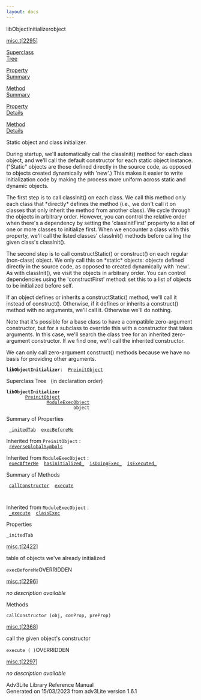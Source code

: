 ```yaml
---
layout: docs
---
```

<span class="title">libObjectInitializer</span><span class="type">object</span>

[misc.t](../file/misc.t.html)\[[2295](../source/misc.t.html#2295)\]

[Superclass  
Tree](#_SuperClassTree_)

[Property  
Summary](#_PropSummary_)

[Method  
Summary](#_MethodSummary_)

[Property  
Details](#_Properties_)

[Method  
Details](#_Methods_)

<div class="fdesc">

Static object and class initializer.

During startup, we'll automatically call the classInit() method for each
class object, and we'll call the default constructor for each static
object instance. ("Static" objects are those defined directly in the
source code, as opposed to objects created dynamically with 'new'.) This
makes it easier to write initialization code by making the process more
uniform across static and dynamic objects.

The first step is to call classInit() on each class. We call this method
only each class that \*directly\* defines the method (i.e., we don't
call it on classes that only inherit the method from another class). We
cycle through the objects in arbitrary order. However, you can control
the relative order when there's a dependency by setting the
'classInitFirst' property to a list of one or more classes to initialize
first. When we encounter a class with this property, we'll call the
listed classes' classInit() methods before calling the given class's
classInit().

The second step is to call constructStatic() or construct() on each
regular (non-class) object. We only call this on \*static\* objects:
objects defined directly in the source code, as opposed to created
dynamically with 'new'. As with classInit(), we visit the objects in
arbitrary order. You can control dependencies using the 'constructFirst'
method: set this to a list of objects to be initialized before self.

If an object defines or inherits a constructStatic() method, we'll call
it instead of construct(). Otherwise, if it defines or inherits a
construct() method with no arguments, we'll call it. Otherwise we'll do
nothing.

Note that it's possible for a base class to have a compatible
zero-argument constructor, but for a subclass to override this with a
constructor that takes arguments. In this case, we'll search the class
tree for an inherited zero-argument constructor. If we find one, we'll
call the inherited constructor.

We can only call zero-argument construct() methods because we have no
basis for providing other arguments.

**`libObjectInitializer`**` :   `[`PreinitObject`](../object/PreinitObject.html)

</div>

<span id="_SuperClassTree_"></span>

<div class="mjhd">

<span class="hdln">Superclass Tree</span>   (in declaration order)

</div>

**`libObjectInitializer`**  
`         `[`PreinitObject`](../object/PreinitObject.html)  
`                 `[`ModuleExecObject`](../object/ModuleExecObject.html)  
`                         object`  
<span id="_PropSummary_"></span>

<div class="mjhd">

<span class="hdln">Summary of Properties</span>  

</div>

` `[`_initedTab`](#_initedTab)`  `[`execBeforeMe`](#execBeforeMe)`  `

Inherited from `PreinitObject` :  
` `[`reverseGlobalSymbols`](../object/PreinitObject.html#reverseGlobalSymbols)`  `

Inherited from `ModuleExecObject` :  
` `[`execAfterMe`](../object/ModuleExecObject.html#execAfterMe)`  `[`hasInitialized_`](../object/ModuleExecObject.html#hasInitialized_)`  `[`isDoingExec_`](../object/ModuleExecObject.html#isDoingExec_)`  `[`isExecuted_`](../object/ModuleExecObject.html#isExecuted_)`  `

<span id="_MethodSummary_"></span>

<div class="mjhd">

<span class="hdln">Summary of Methods</span>  

</div>

` `[`callConstructor`](#callConstructor)`  `[`execute`](#execute)`  `

` `

Inherited from `ModuleExecObject` :  
` `[`_execute`](../object/ModuleExecObject.html#_execute)`  `[`classExec`](../object/ModuleExecObject.html#classExec)`  `

<span id="_Properties_"></span>

<div class="mjhd">

<span class="hdln">Properties</span>  

</div>

<span id="_initedTab"></span>

`_initedTab`

[misc.t](../file/misc.t.html)\[[2422](../source/misc.t.html#2422)\]

<div class="desc">

table of objects we've already initialized

</div>

<span id="execBeforeMe"></span>

`execBeforeMe`<span class="rem">OVERRIDDEN</span>

[misc.t](../file/misc.t.html)\[[2296](../source/misc.t.html#2296)\]

<div class="desc">

*no description available*

</div>

<span id="_Methods_"></span>

<div class="mjhd">

<span class="hdln">Methods</span>  

</div>

<span id="callConstructor"></span>

`callConstructor (obj, conProp, preProp)`

[misc.t](../file/misc.t.html)\[[2368](../source/misc.t.html#2368)\]

<div class="desc">

call the given object's constructor

</div>

<span id="execute"></span>

`execute ( )`<span class="rem">OVERRIDDEN</span>

[misc.t](../file/misc.t.html)\[[2297](../source/misc.t.html#2297)\]

<div class="desc">

*no description available*

</div>

<div class="ftr">

Adv3Lite Library Reference Manual  
Generated on 15/03/2023 from adv3Lite version 1.6.1

</div>
